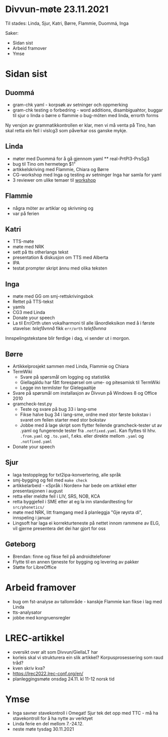 # Divvun-møte 23.11.2021

Til stades: Linda, Sjur, Katri, Børre, Flammie, Duommá, Inga

Saker:
* Sidan sist
* Arbeid framover
* Ymse

# Sidan sist

## Duommá
* gram-chk yaml - korpsøk av setninger och oppmerking
* gram-chk testing o forbedring - word additions, disambiguahtor, buggar til sjur o linda o børre o flammie o bug-möten med linda, errorth forms

Ny versjon av grammatikkontrollen er klar, men vi må venta på Tino, han skal retta ein feil i vislcg3 som påverkar oss ganske mykje.

## Linda
* møter med Duommá for å gå gjennom yaml
** real-PrtPl3-PrsSg3
* bug til Tino om hermetegn $1"
* artikkelskriving med Flammie, Chiara og Børre
* CG-workshop med Inga og testing av setninger Inga har samla for yaml
* 3 reviewer om  ulike temaer til [workshop](https://rootroo.com/en/nlp4dh-workshop/)

## Flammie
* några möter av artiklar og skrivning og
* var på ferien

## Katri
* TTS-møte
* møte med NRK
* sett på tts otherlangs tekst
* presentation & diskusjon om TTS med Alberta
* IPA
* testat prompter skript ännu med olika teksten

## Inga
* møte med GG om smj-rettskrivingsbok
* Rettet på TTS-tekst
* yamls
* CG3 med Linda
* Donate your speech
* La til Err/Orth uten vokalharmoni til alle lånordleksikon med å i første stavelse: *telefåvnnå* fikk `err/orth` *telefåvnna*

Innspelingstekstane blir ferdige i dag, vi sender ut i morgon.

## Børre
* Artikkelprosjekt sammen med Linda, Flammie og Chiara
* TermWiki
    * Svare på spørsmål om logging og statistikk
    * Giellagáldu har fått forespørsel om ume- og pitesamisk til TermWiki
    * Legge inn termlister for Gïelegaaltije
* Svare på spørsmål om installasjon av Divvun på Windows 8 og Office 2010
* gramcheck-test.py
    * Teste og svare på bug 33 i lang-sme
    * Fikse halve bug 34 i lang-sme, ordne med stor første bokstav i svaret om
      feilen starter med stor bokstav
    * Jobbe med å lage skript som flytter feilende gramcheck-tester ut av .yaml og
      fungerende tester fra `.notfixed.yaml`. Kan flyttes til hhv. `.from.yaml` og
      `.to.yaml`, f.eks. eller direkte mellom `.yaml` og `.notfixed.yaml`
* Donate your speech

## Sjur
- laga testopplegg for txt2ipa-konvertering, alle språk
- smj-bygging og feil med `make check`
- artikkelarbeid - «Språk i Norden» har bede om artikkel etter presentasjonen i august
- retta eller meldte feil i LIV, SRS, NOB, KCA
- retta byggjefeil i SME etter at eg la inn standardtesting for `src/phonetics/`
- møte med NRK, litt framgang med å planleggja "Gje røysta di", innspeling i januar
- Lingsoft har laga ei korrekturteneste på nettet innom rammene av ELG, vil gjerne presentera det dei har gjort for oss

## Gøteborg
- Brendan: finne og fikse feil på androidtelefoner
- Flytte til en annen tjeneste for bygging og levering av pakker
- Støtte for LibreOffice

# Arbeid framover
* bug om fst-analyse av tallområde - kanskje Flammie kan fikse i lag med Linda
* tts-analysator
* jobbe med kongruensregler

# LREC-artikkel
- oversikt over alt som Divvun/GiellaLT har
- korleis skal vi strukturera ein slik artikkel? Korpusprosessering som raud tråd?
- kven skriv kva?
- <https://lrec2022.lrec-conf.org/en/>
- planleggingsmøte onsdag 24.11. kl 11-12 norsk tid

# Ymse
* Inga savner stavekontroll i Omegat! Sjur tek det opp med TTC - må ha stavekontroll for å ha nytte av verktyet
* Linda ferie en del mellom 7.-24.12.
* neste møte tysdag 30.11.2021
